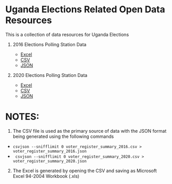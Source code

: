 # Uganda Elections Related Open Data Resources 

This is a collection of data resources for Uganda Elections 

1. 2016 Elections Polling Station Data
   - [Excel](voter_register_summary_2016.xls)
   - [CSV](voter_register_summary_2016.csv)
   - [JSON](voter_register_summary_2016.json)

2. 2020 Elections Polling Station Data 
   - [Excel](voter_register_summary_2020.xls)
   - [CSV](voter_register_summary_2020.csv)
   - [JSON](voter_register_summary_2020.json)

NOTES:
========
1. The CSV file is used as the primary source of data with the JSON format being generated using the following commands 
- `csvjson --snifflimit 0 voter_register_summary_2016.csv >  voter_register_summary_2016.json`
- ` csvjson --snifflimit 0 voter_register_summary_2020.csv >  voter_register_summary_2020.json`
2. The Excel is generated by opening the CSV and saving as Microsoft Excel 94-2004 Workbook (.xls)